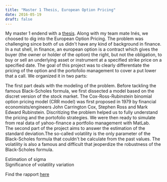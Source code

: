 ```yaml
---
title: "Master 1 Thesis, European Option Pricing"
date: 2016-05-19
draft: false
---
```

My master 1 endend with a [thesis](/files/ter.pdf). Along with my team mate Inés, we choosed to dig into the European Option Pricing. The problem was challenging since both of us didn't have any kind of background in finance.    
 In a nut shell, in finance, an european option is a contract which gives the buyer (the owner or holder of the option) the right, but not the obligation, to buy or sell an underlying asset or instrument at a specified strike price on a specified date. The goal of this project was to clearly differentiate the pricing of the option and the portofolio management to cover a put lower that a call. We organized it in two parts:

The first part deals with the modeling of the problem. Before tackling the famous Black-Scholes formula, we first dissected a model based on the discret version of the stock market. The Cox-Ross-Rubinstein binomial option pricing model (CRR model) was first proposed in 1979 by financial economists/engineers John Carrington Cox, Stephen Ross and Mark Edward Rubinstein. Discritizing the problem helped us to fully understand the pricing and the portofolio strategies. We were then ready to simulate from real data of yahoo-finance a portfolio management with MatLab.  
The second part of the project aims to answer the estimation of the standard deviation.The so-called volatility is the only parameter of the Black-Scholes formula that couldn't be calculate from the past values. The volatility is also a famous and difficult  that jeoperdize the robustness of the Black-Scholes formula.


Estimation of sigma  
Significance of volatility variation  


Find the rapport [here](/files/ter.pdf)

